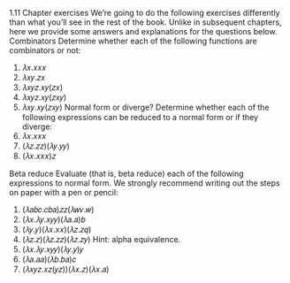 1.11 Chapter exercises
We’re going to do the following exercises differently than what
you’ll see in the rest of the book. Unlike in subsequent chapters,
here we provide some answers and explanations for the
questions below.
Combinators Determine whether each of the following functions
are combinators or not:
1. 𝜆𝑥.𝑥𝑥𝑥
2. 𝜆𝑥𝑦.𝑧𝑥
3. 𝜆𝑥𝑦𝑧.𝑥𝑦(𝑧𝑥)
4. 𝜆𝑥𝑦𝑧.𝑥𝑦(𝑧𝑥𝑦)
5. 𝜆𝑥𝑦.𝑥𝑦(𝑧𝑥𝑦)
Normal form or diverge? Determine whether each of the
following expressions can be reduced to a normal form or if
they diverge:
1. 𝜆𝑥.𝑥𝑥𝑥
2. (𝜆𝑧.𝑧𝑧)(𝜆𝑦.𝑦𝑦)
3. (𝜆𝑥.𝑥𝑥𝑥)𝑧

Beta reduce Evaluate (that is, beta reduce) each of the following
expressions to normal form. We strongly recommend
writing out the steps on paper with a pen or pencil:
1. (𝜆𝑎𝑏𝑐.𝑐𝑏𝑎)𝑧𝑧(𝜆𝑤𝑣.𝑤)
2. (𝜆𝑥.𝜆𝑦.𝑥𝑦𝑦)(𝜆𝑎.𝑎)𝑏
3. (𝜆𝑦.𝑦)(𝜆𝑥.𝑥𝑥)(𝜆𝑧.𝑧𝑞)
4. (𝜆𝑧.𝑧)(𝜆𝑧.𝑧𝑧)(𝜆𝑧.𝑧𝑦)
Hint: alpha equivalence.
5. (𝜆𝑥.𝜆𝑦.𝑥𝑦𝑦)(𝜆𝑦.𝑦)𝑦
6. (𝜆𝑎.𝑎𝑎)(𝜆𝑏.𝑏𝑎)𝑐
7. (𝜆𝑥𝑦𝑧.𝑥𝑧(𝑦𝑧))(𝜆𝑥.𝑧)(𝜆𝑥.𝑎)